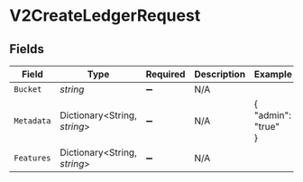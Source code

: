 # V2CreateLedgerRequest


## Fields

| Field                        | Type                         | Required                     | Description                  | Example                      |
| ---------------------------- | ---------------------------- | ---------------------------- | ---------------------------- | ---------------------------- |
| `Bucket`                     | *string*                     | :heavy_minus_sign:           | N/A                          |                              |
| `Metadata`                   | Dictionary<String, *string*> | :heavy_minus_sign:           | N/A                          | {<br/>"admin": "true"<br/>}  |
| `Features`                   | Dictionary<String, *string*> | :heavy_minus_sign:           | N/A                          |                              |
